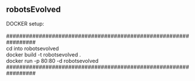 <h2>robotsEvolved</h2>
DOCKER setup:<br>
<br>#################################################################
<br>cd into robotsevolved
<br>docker build -t robotsevolved .
<br>docker run -p 80:80 -d robotsevolved
<br>#################################################################

